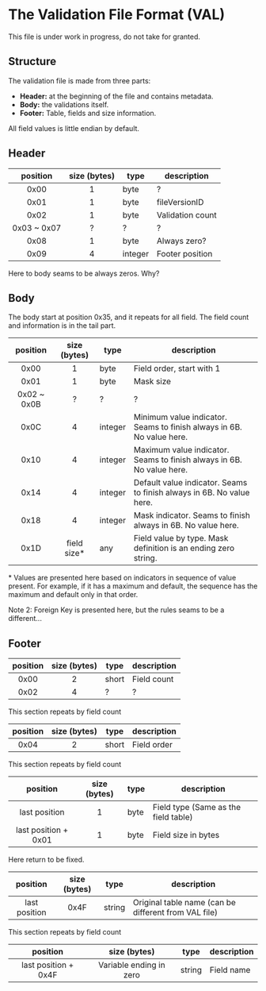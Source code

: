 # The Validation File Format (VAL)

This file is under work in progress, do not take for granted.

## Structure

The validation file is made from three parts:

- **Header:** at the beginning of the file and contains metadata.
- **Body:** the validations itself.
- **Footer:** Table, fields and size information.

All field values is little endian by default.

## Header

|  position   | size (bytes) | type    | description      |
|:-----------:|:------------:|---------|------------------|
|    0x00     |      1       | byte    | ?                |
|    0x01     |      1       | byte    | fileVersionID    |
|    0x02     |      1       | byte    | Validation count |
| 0x03 ~ 0x07 |      ?       | ?       | ?                |
|    0x08     |      1       | byte    | Always zero?     |
|    0x09     |      4       | integer | Footer position  | 

Here to body seams to be always zeros. Why?

## Body

The body start at position 0x35, and it repeats for all field. The field count and information is in the tail part.

|  position   | size (bytes) | type    | description                                                           |
|:-----------:|:------------:|---------|-----------------------------------------------------------------------|
|    0x00     |      1       | byte    | Field order, start with 1                                             |
|    0x01     |      1       | byte    | Mask size                                                             | 
| 0x02 ~ 0x0B |      ?       | ?       | ?                                                                     |
|    0x0C     |      4       | integer | Minimum value indicator. Seams to finish always in 6B. No value here. |
|    0x10     |      4       | integer | Maximum value indicator. Seams to finish always in 6B. No value here. |
|    0x14     |      4       | integer | Default value indicator. Seams to finish always in 6B. No value here. |
|    0x18     |      4       | integer | Mask indicator. Seams to finish always in 6B. No value here.          |
|    0x1D     | field size*  | any     | Field value by type. Mask definition is an ending zero string.        |

\* Values are presented here based on indicators in sequence of value present. For example, if it has a maximum and
default, the sequence has the maximum and default only in that order.

Note 2: Foreign Key is presented here, but the rules seams to be a different...

## Footer

| position | size (bytes) | type  | description |
|:--------:|:------------:|-------|-------------|
|   0x00   |      2       | short | Field count |
|   0x02   |      4       | ?     | ?           | 

This section repeats by field count

| position | size (bytes) | type  | description |
|:--------:|:------------:|-------|-------------|
|   0x04   |      2       | short | Field order |

This section repeats by field count

|       position       | size (bytes) | type | description                          |
|:--------------------:|:------------:|------|--------------------------------------|
|    last position     |      1       | byte | Field type (Same as the field table) |
| last position + 0x01 |      1       | byte | Field size in bytes                  |

Here return to be fixed.

|   position    | size (bytes) | type   | description                                          |
|:-------------:|:------------:|--------|------------------------------------------------------|
| last position |     0x4F     | string | Original table name (can be different from VAL file) |

This section repeats by field count

|       position       |      size (bytes)       | type   | description |
|:--------------------:|:-----------------------:|--------|-------------|
| last position + 0x4F | Variable ending in zero | string | Field name  |
